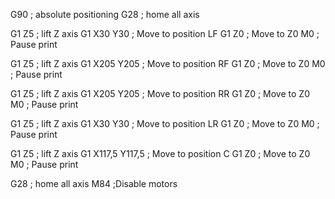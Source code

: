 G90 ;  absolute positioning
G28 ; home all axis

G1 Z5 ; lift Z axis
G1 X30 Y30 ; Move to position LF
G1 Z0 ; Move to Z0
M0 ; Pause print 

G1 Z5 ; lift Z axis
G1 X205 Y205 ; Move to position RF
G1 Z0 ; Move to Z0
M0 ; Pause print 

G1 Z5 ; lift Z axis
G1 X205 Y205 ; Move to position RR
G1 Z0 ; Move to Z0
M0 ; Pause print 

G1 Z5 ; lift Z axis
G1 X30 Y30 ; Move to position LR
G1 Z0 ; Move to Z0
M0 ; Pause print 

G1 Z5 ; lift Z axis
G1 X117,5 Y117,5 ; Move to position C
G1 Z0 ; Move to Z0
M0 ; Pause print 

G28 ; home all axis 
M84 ;Disable motors
